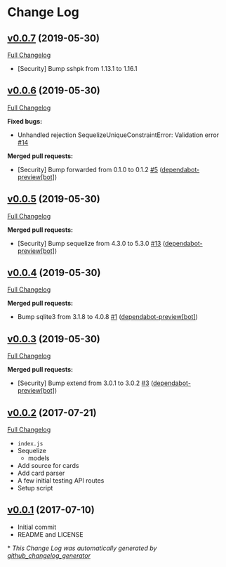 # Change Log

## [v0.0.7](https://github.com/goodevilgenius/cards-with-frenemies/tree/v0.0.7) (2019-05-30)
[Full Changelog](https://github.com/goodevilgenius/cards-with-frenemies/compare/v0.0.6...v0.0.7)

- [Security] Bump sshpk from 1.13.1 to 1.16.1

## [v0.0.6](https://github.com/goodevilgenius/cards-with-frenemies/tree/v0.0.6) (2019-05-30)
[Full Changelog](https://github.com/goodevilgenius/cards-with-frenemies/compare/v0.0.5...v0.0.6)

**Fixed bugs:**

- Unhandled rejection SequelizeUniqueConstraintError: Validation error [\#14](https://github.com/goodevilgenius/cards-with-frenemies/issues/14)

**Merged pull requests:**

- \[Security\] Bump forwarded from 0.1.0 to 0.1.2 [\#5](https://github.com/goodevilgenius/cards-with-frenemies/pull/5) ([dependabot-preview[bot]](https://github.com/apps/dependabot-preview))

## [v0.0.5](https://github.com/goodevilgenius/cards-with-frenemies/tree/v0.0.5) (2019-05-30)
[Full Changelog](https://github.com/goodevilgenius/cards-with-frenemies/compare/v0.0.4...v0.0.5)

**Merged pull requests:**

- \[Security\] Bump sequelize from 4.3.0 to 5.3.0 [\#13](https://github.com/goodevilgenius/cards-with-frenemies/pull/13) ([dependabot-preview[bot]](https://github.com/apps/dependabot-preview))

## [v0.0.4](https://github.com/goodevilgenius/cards-with-frenemies/tree/v0.0.4) (2019-05-30)
[Full Changelog](https://github.com/goodevilgenius/cards-with-frenemies/compare/v0.0.3...v0.0.4)

**Merged pull requests:**

- Bump sqlite3 from 3.1.8 to 4.0.8 [\#1](https://github.com/goodevilgenius/cards-with-frenemies/pull/1) ([dependabot-preview[bot]](https://github.com/apps/dependabot-preview))

## [v0.0.3](https://github.com/goodevilgenius/cards-with-frenemies/tree/v0.0.3) (2019-05-30)
[Full Changelog](https://github.com/goodevilgenius/cards-with-frenemies/compare/v0.0.2...v0.0.3)

**Merged pull requests:**

- \[Security\] Bump extend from 3.0.1 to 3.0.2 [\#3](https://github.com/goodevilgenius/cards-with-frenemies/pull/3) ([dependabot-preview[bot]](https://github.com/apps/dependabot-preview))

## [v0.0.2](https://github.com/goodevilgenius/cards-with-frenemies/tree/v0.0.2) (2017-07-21)
[Full Changelog](https://github.com/goodevilgenius/cards-with-frenemies/compare/v0.0.1...v0.0.2)

* `index.js`
* Sequelize
  - models
* Add source for cards
* Add card parser
* A few initial testing API routes
* Setup script

## [v0.0.1](https://github.com/goodevilgenius/cards-with-frenemies/tree/v0.0.1) (2017-07-10)

* Initial commit
* README and LICENSE

\* *This Change Log was automatically generated by [github_changelog_generator](https://github.com/skywinder/Github-Changelog-Generator)*
